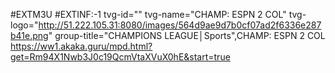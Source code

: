 #EXTM3U
#EXTINF:-1 tvg-id="" tvg-name="CHAMP: ESPN  2 COL" tvg-logo="http://51.222.105.31:8080/images/564d9ae9d7b0cf07ad2f6336e287b41e.png" group-title="CHAMPIONS LEAGUE│Sports",CHAMP: ESPN  2 COL
https://ww1.akaka.guru/mpd.html?get=Rm94X1Nwb3J0c19QcmVtaXVuX0hE&start=true
